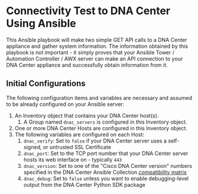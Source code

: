 # Connectivity Test to DNA Center Using Ansible

This Ansible playbook will make two simple GET API calls to a DNA Center appliance and gather system information.  The information obtained by this playbook is not important - it simply proves that your Ansible Tower / Automation Controller / AWX server can make an API connection to your DNA Center appliance and successfully obtain information from it.  

## Initial Configurations

The following configuration items and variables are necessary and assumed to be already configured on your Ansible server:

1. An Inventory object that contains your DNA Center host(s).
    1. A Group named `dnac_servers` is configured in this Inventory object.
2. One or more DNA Center Hosts are configured in this Inventory object.
3. The following variables are configured on each Host:
    1. `dnac_verify`: Set to `false` if your DNA Center server uses a self-signed, or untrusted SSL Certificate
    2. `dnac_port`: Set to the TCP port number that your DNA Center server hosts its web interface on - typically `443`
    3. `dnac_version`: Set to one of the "Cisco DNA Center version" numbers specified in the DNA Center Ansible Collection [compatibility matrix](https://github.com/cisco-en-programmability/dnacenter-ansible#compatibility-matrix)
    4. `dnac_debug`: Set to `false` unless you want to enable debugging-level output from the DNA Center Python SDK package